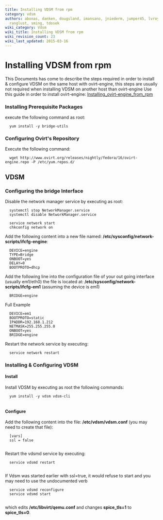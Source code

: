 ```yaml
---
title: Installing VDSM from rpm
category: vdsm
authors: abonas, danken, dougsland, imansano, jniederm, jumper45, lvroyce, mburns,
  ranglust, sming, tdosek
wiki_category: Vdsm
wiki_title: Installing VDSM from rpm
wiki_revision_count: 23
wiki_last_updated: 2015-03-16
---
```


# Installing VDSM from rpm

This Documents has come to describe the steps required in order to install & configure VDSM on the same host with ovirt-engine, this steps are usually not required when installing VDSM on another host than ovirt-engine
Use this guide in order to install ovirt-engine: [Installing_ovirt-engine_from_rpm](Installing_ovirt-engine_from_rpm)

### Installing Prerequisite Packages

execute the following command as root:

      yum install -y bridge-utils

### Configuring Ovirt's Repository

Execute the following command:

      wget http://www.ovirt.org/releases/nightly/fedora/16/ovirt-engine.repo -P /etc/yum.repos.d/

## VDSM

### Configuring the bridge Interface

Disable the network manager service by executing as root:

      systemctl stop NetworkManager.service
      systemctl disable NetworkManager.service

      service network start
      chkconfig network on

Add the following content into a new file named: **/etc/sysconfig/network-scripts/ifcfg-engine**:

      DEVICE=engine
      TYPE=Bridge
      ONBOOT=yes
      DELAY=0
      BOOTPROTO=dhcp

Add the following line into the configuration file of your out going interface (usually em1/eth0) the file is located at: **/etc/sysconfig/network-scripts/ifcfg-em1** (assuming the device is em1)

      BRIDGE=engine

Full Example

      DEVICE=em1
      BOOTPROTO=static
      IPADDR=192.168.1.212
      NETMASK=255.255.255.0
      ONBOOT=yes
      BRIDGE=engine

Restart the network service by executing:

      service network restart

### Installing & Configuring VDSM

#### Install

Install VDSM by executing as root the following commands:

      yum install -y vdsm vdsm-cli
       

#### Configure

Add the following content into the file: **/etc/vdsm/vdsm.conf** (you may need to create that file):

      [vars]
      ssl = false
       

Restart the vdsmd service by executing:

      service vdsmd restart
       

If Vdsm was started earlier with ssl=true, it would refuse to start and you may need to use the undocumented verb

      service vdsmd reconfigure
      service vdsmd start
       

which edits **/etc/libvirt/qemu.conf** and changes **spice_tls=1** to **spice_tls=0**.
